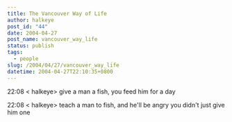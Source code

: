 ```yaml
---
title: The Vancouver Way of Life
author: halkeye
post_id: "44"
date: 2004-04-27
post_name: vancouver_way_life
status: publish
tags:
  - people
slug: /2004/04/27/vancouver_way_life
datetime: 2004-04-27T22:10:35+0800
---
```


22:08 &lt; halkeye&gt; give a man a fish, you feed him for a day  

22:08 &lt; halkeye&gt; teach a man to fish, and he'll be angry you didn't just give him one
